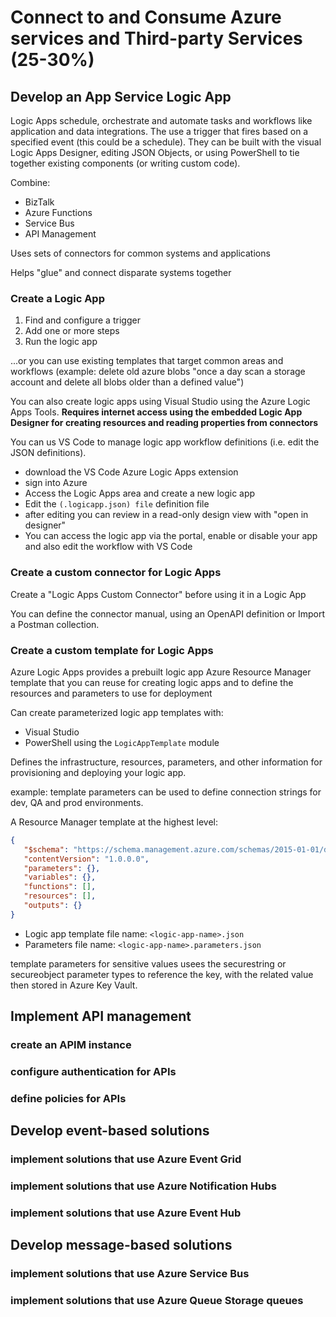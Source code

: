 # Connect to and Consume Azure services and Third-party Services (25-30%)

## Develop an App Service Logic App

Logic Apps schedule, orchestrate and automate tasks and workflows like application and data integrations. The use a trigger that fires based on a specified event (this could be a schedule). They can be built with the visual Logic Apps Designer, editing JSON Objects, or using PowerShell to tie together existing components (or writing custom code).

Combine:

* BizTalk
* Azure Functions
* Service Bus
* API Management

Uses sets of connectors for common systems and applications

Helps "glue" and connect disparate systems together

### Create a Logic App

1. Find and configure a trigger
2. Add one or more steps
3. Run the logic app

...or you can use existing templates that target common areas and workflows (example: delete old azure blobs "once a day scan a storage account and delete all blobs older than a defined value")

You can also create logic apps using Visual Studio using the Azure Logic Apps Tools. __Requires internet access using the embedded Logic App Designer for creating resources and reading properties from connectors__

You can us VS Code to manage logic app workflow definitions (i.e. edit the JSON definitions).

* download the VS Code Azure Logic Apps extension
* sign into Azure
* Access the Logic Apps area and create a new logic app
* Edit the `(.logicapp.json) file` definition file
* after editing you can review in a read-only design view with "open in designer"
* You can access the logic app via the portal, enable or disable your app and also edit the workflow with VS Code

### Create a custom connector for Logic Apps

Create a "Logic Apps Custom Connector" before using it in a Logic App

You can define the connector manual, using an OpenAPI definition or Import a Postman collection.

### Create a custom template for Logic Apps

Azure Logic Apps provides a prebuilt logic app Azure Resource Manager template that you can reuse for creating logic apps and to define the resources and parameters to use for deployment

Can create parameterized logic app templates with:

* Visual Studio
* PowerShell using the `LogicAppTemplate` module

Defines the infrastructure, resources, parameters, and other information for provisioning and deploying your logic app.

example: template parameters can be used to define connection strings for dev, QA and prod environments.

A Resource Manager template at the highest level:

```json
{
   "$schema": "https://schema.management.azure.com/schemas/2015-01-01/deploymentTemplate.json#",
   "contentVersion": "1.0.0.0",
   "parameters": {},
   "variables": {},
   "functions": [],
   "resources": [],
   "outputs": {}
}
```

* Logic app template file name: `<logic-app-name>.json`
* Parameters file name: `<logic-app-name>.parameters.json`

template parameters for sensitive values usees the securestring or secureobject parameter types to reference the key, with the related value then stored in Azure Key Vault.

## Implement API management


### create an APIM instance


### configure authentication for APIs


### define policies for APIs




## Develop event-based solutions

### implement solutions that use Azure Event Grid

### implement solutions that use Azure Notification Hubs

### implement solutions that use Azure Event Hub



## Develop message-based solutions

### implement solutions that use Azure Service Bus

### implement solutions that use Azure Queue Storage queues

